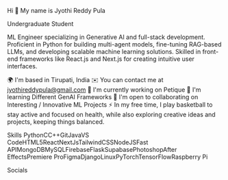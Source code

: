 Hi 👋 My name is Jyothi Reddy Pula

Undergraduate Student

ML Engineer specializing in Generative AI and full-stack development. Proficient in Python for building multi-agent models, fine-tuning RAG-based LLMs, and developing scalable machine learning solutions. Skilled in front-end frameworks like React.js and Next.js for creating intuitive user interfaces.

🌍  I'm based in Tirupati, India
✉️  You can contact me at jyothireddypula@gmail.com
🚀  I'm currently working on Petique
🧠  I'm learning Different GenAI Frameworks
🤝  I'm open to collaborating on Interesting / Innovative ML Projects
⚡  In my free time, I play basketball to stay active and focused on health, while also exploring creative ideas and projects, keeping things balanced.

Skills
PythonCC++GitJavaVS CodeHTML5ReactNextJsTailwindCSSNodeJSFast APIMongoDBMySQLFirebaseFlaskSupabasePhotoshopAfter EffectsPremiere ProFigmaDjangoLinuxPyTorchTensorFlowRaspberry Pi

Socials
  
